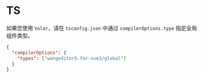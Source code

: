 # TS

如果您使用 `Volar`，请在 `tsconfig.json` 中通过 `compilerOptions.type` 指定全局组件类型。

```json
{
  "compilerOptions": {
    "types": ["wangeditor5-for-vue3/global"]
  }
}
```
